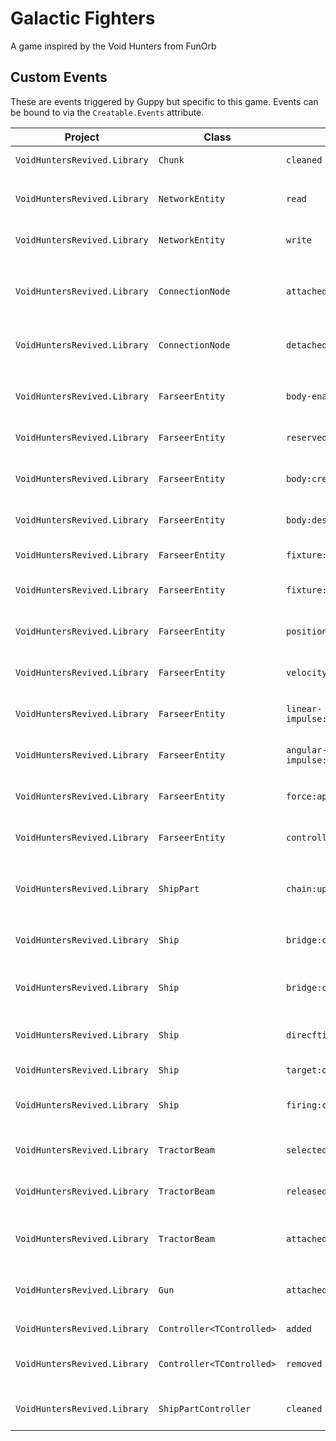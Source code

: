 # Galactic Fighters
A game inspired by the Void Hunters from FunOrb

## Custom Events
These are events triggered by Guppy but specific to this game. Events can be bound to via the `Creatable.Events` attribute.

| Project | Class | Event | Arg | Description |
| ------- | ----- | ----- | --- | ----------- |
| `VoidHuntersRevived.Library` | `Chunk` | `cleaned` | `Chunk` | Invoked when the chunk is cleaned. |
| | | | | |
| `VoidHuntersRevived.Library` | `NetworkEntity` | `read` | `NetIncomingMessage` | Invoked when the TryRead method is called. |
| `VoidHuntersRevived.Library` | `NetworkEntity` | `write` | `NetIncomingMessage` | Invoked when the TryWrite method is called. |
| | | | | |
| `VoidHuntersRevived.Library` | `ConnectionNode` | `attached` | `ConnectionNode` | Invoked after an attachment with another ConnectionNode is created. |
| `VoidHuntersRevived.Library` | `ConnectionNode` | `detached` | `ConnectionNode` | Invoked after an attachment with another ConnectionNode is destroyed. |
| | | | | |
| `VoidHuntersRevived.Library` | `FarseerEntity` | `body-enabled:changed` | `Boolean` | Invoked when the entities BodyEnabled value changes |
| `VoidHuntersRevived.Library` | `FarseerEntity` | `reserved:changed` | `Boolean` | Invoked when the entities reserved value changes |
| `VoidHuntersRevived.Library` | `FarseerEntity` | `body:created` | `Body` | Invoked when the entities main body is created. |
| `VoidHuntersRevived.Library` | `FarseerEntity` | `body:destroyed` | `Body` | Invoked when the entities main body is destroyed. |
| `VoidHuntersRevived.Library` | `FarseerEntity` | `fixture:created` | `Fixture` | Invoked when a fixture is created on the entity. |
| `VoidHuntersRevived.Library` | `FarseerEntity` | `fixture:destroyed` | `Fixture` | Invoked when a fixture on the entity is destroyed. |
| `VoidHuntersRevived.Library` | `FarseerEntity` | `position:changed` | `Body` | Invoked when the UpdatePosition method is called. |
| `VoidHuntersRevived.Library` | `FarseerEntity` | `velocity:changed` | `Body` | Invoked when the UpdateVelocity method is called. |
| `VoidHuntersRevived.Library` | `FarseerEntity` | `linear-impulse:applied` | `Vector2` | Invoked when the ApplyLinearVelocity method is called. |
| `VoidHuntersRevived.Library` | `FarseerEntity` | `angular-impulse:applied` | `Single` | Invoked when the ApplyAngularVelocity method is called. |
| `VoidHuntersRevived.Library` | `FarseerEntity` | `force:applied` | `AppliedForce` | Invoked when the ApplyForce method is called. |
| `VoidHuntersRevived.Library` | `FarseerEntity` | `controller:chainged` | `IController` | Invoked when the SetController method is called. |
| | | | | |
| `VoidHuntersRevived.Library` | `ShipPart` | `chain:updated` | `ConnectionNode` | Invoked when any node within the ShipPart's chain attached or detached. |
| | | | | |
| `VoidHuntersRevived.Library` | `Ship` | `bridge:changed` | `ShipPart` | Invoked when the SetBridge method is called. |
| `VoidHuntersRevived.Library` | `Ship` | `bridge:chain:updated` | `ShipPart` | Invoked when the Bridge's chain is updated or when the Bridge is changed. |
| `VoidHuntersRevived.Library` | `Ship` | `direcftion:changed` | `Direction` | Invoked when the Bridge's SetDirection method is called. |
| `VoidHuntersRevived.Library` | `Ship` | `target:offset:changed` | `Vector2` | Invoked when the Ship's target offset is changed. |
| `VoidHuntersRevived.Library` | `Ship` | `firing:changed` | `Boolean` | Invoked when the Ship's SetFiring methid is called. |
| | | | | |
| `VoidHuntersRevived.Library` | `TractorBeam` | `selected` | `ShipPart` | Invoked when the TrySelect method is called. |
| `VoidHuntersRevived.Library` | `TractorBeam` | `released` | `ShipPart` | Invoked when the TryRelease method is called. |
| `VoidHuntersRevived.Library` | `TractorBeam` | `attached` | `FemaleConnectionNode` | Invoked when the TractorBeam's Selection is attached to a FemaleConnectionNode. |
| | | | | |
| `VoidHuntersRevived.Library` | `Gun` | `attached` | `Projectile` | Invoked when the Guns's Fire() method is called. |
| | | | | |
| `VoidHuntersRevived.Library` | `Controller<TControlled>` | `added` | `TControlled` | Invoked when an item is added to the controller. |
| `VoidHuntersRevived.Library` | `Controller<TControlled>` | `removed` | `TControlled` | Invoked when an item is removed from the controller. |
| | | | | |
| `VoidHuntersRevived.Library` | `ShipPartController` | `cleaned` | `IEnumerable<ShipPart>` | Invoked when the ship part controller is cleaned. |

